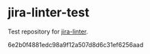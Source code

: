 # jira-linter-test

Test repository for [jira-linter].

[jira-linter]: https://github.com/btwrk/action-jira-linter
6e2b0f4881edc98a9f12a507d8d6c31ef6256aad
